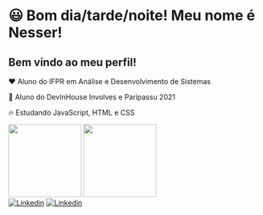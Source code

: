 # 😃 Bom dia/tarde/noite! Meu nome é Nesser!

## Bem vindo ao meu perfil!

❤️ Aluno do IFPR em Análise e Desenvolvimento de Sistemas

🎾 Aluno do DevInHouse Involves e Paripassu 2021

🔥 Estudando JavaScript, HTML e CSS

<div>
<img height="145em" src="https://github-readme-stats.vercel.app/api?username=nesserandrade&show_icons=true&theme=highcontrast&include_all_commits=true&count_private=true"/>
<img height="145em" src="https://github-readme-stats.vercel.app/api/top-langs/?username=nesserandrade&layout=compact&langs_count=7&theme=highcontrast"/>
</div>

<div>
<a href="https://www.linkedin.com/in/nesser-cristiano-de-andrade-36157421b/"><img src="https://img.shields.io/badge/linkedin-%230077B5.svg?style=for-the-badge&logo=linkedin&logoColor=white" alt="Linkedin"></a>
<a href="mailto:nesser24601@gmail.com"><img src="https://img.shields.io/badge/Gmail-D14836?style=for-the-badge&logo=gmail&logoColor=white" alt="Linkedin"></a>
</div>

